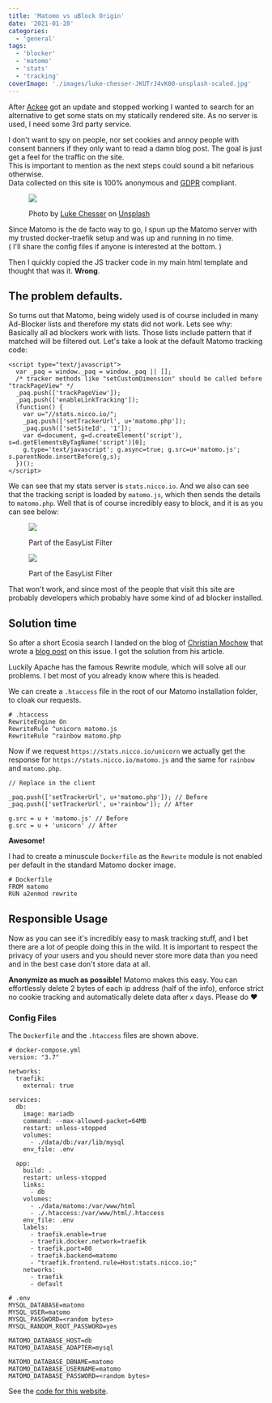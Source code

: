 ```yaml
---
title: 'Matomo vs uBlock Origin'
date: '2021-01-28'
categories:
  - 'general'
tags:
  - 'blocker'
  - 'matomo'
  - 'stats'
  - 'tracking'
coverImage: './images/luke-chesser-JKUTrJ4vK00-unsplash-scaled.jpg'
---
```


After [Ackee](https://github.com/electerious/Ackee) got an update and stopped working I wanted to search for an alternative to get some stats on my statically rendered site. As no server is used, I need some 3rd party service.

I don't want to spy on people, nor set cookies and annoy people with consent banners if they only want to read a damn blog post. The goal is just get a feel for the traffic on the site.  
This is important to mention as the next steps could sound a bit nefarious otherwise.  
Data collected on this site is 100% anonymous and [GDPR](https://gdpr.eu/) compliant.

<figure>

![](images/luke-chesser-JKUTrJ4vK00-unsplash-1024x683.jpg)

<figcaption>

Photo by [Luke Chesser](https://unsplash.com/@lukechesser?utm_source=unsplash&utm_medium=referral&utm_content=creditCopyText) on [Unsplash](https://unsplash.com/s/photos/data?utm_source=unsplash&utm_medium=referral&utm_content=creditCopyText)

</figcaption>

</figure>

Since Matomo is the de facto way to go, I spun up the Matomo server with my trusted docker-traefik setup and was up and running in no time.  
( I'll share the config files if anyone is interested at the bottom. )

Then I quickly copied the JS tracker code in my main html template and thought that was it. **Wrong**.

## The problem defaults.

So turns out that Matomo, being widely used is of course included in many Ad-Blocker lists and therefore my stats did not work. Lets see why:  
Basically all ad blockers work with lists. Those lists include pattern that if matched will be filtered out. Let's take a look at the default Matomo tracking code:

```
<script type="text/javascript">
  var _paq = window._paq = window._paq || [];
  /* tracker methods like "setCustomDimension" should be called before "trackPageView" */
  _paq.push(['trackPageView']);
  _paq.push(['enableLinkTracking']);
  (function() {
    var u="//stats.nicco.io/";
    _paq.push(['setTrackerUrl', u+'matomo.php']);
    _paq.push(['setSiteId', '1']);
    var d=document, g=d.createElement('script'), s=d.getElementsByTagName('script')[0];
    g.type='text/javascript'; g.async=true; g.src=u+'matomo.js'; s.parentNode.insertBefore(g,s);
  })();
</script>
```

We can see that my stats server is `stats.nicco.io`. And we also can see that the tracking script is loaded by `matomo.js`, which then sends the details to `matomo.php`. Well that is of course incredibly easy to block, and it is as you can see below:

<figure>

![](images/Screenshot-2021-01-28-at-12.12.59.png)

<figcaption>

Part of the EasyList Filter

</figcaption>

</figure>

<figure>

![](images/Screenshot-2021-01-28-at-12.14.03.png)

<figcaption>

Part of the EasyList Filter

</figcaption>

</figure>

That won't work, and since most of the people that visit this site are probably developers which probably have some kind of ad blocker installed.

## Solution time

So after a short Ecosia search I landed on the blog of [Christian Mochow](https://christianmochow.de/author/christian-mochow/) that wrote a [blog post](https://christianmochow.de/beitraege/tools/catch-me-if-you-can-adblocker-umgehen-mit-matomo/) on this issue. I got the solution from his article.

Luckily Apache has the famous Rewrite module, which will solve all our problems. I bet most of you already know where this is headed.

We can create a `.htaccess` file in the root of our Matomo installation folder, to cloak our requests.

```
# .htaccess
RewriteEngine On
RewriteRule ^unicorn matomo.js
RewriteRule ^rainbow matomo.php
```

Now if we request `https://stats.nicco.io/unicorn` we actually get the response for `https://stats.nicco.io/matomo.js` and the same for `rainbow` and `matomo.php`.

```
// Replace in the client

_paq.push(['setTrackerUrl', u+'matomo.php']); // Before
_paq.push(['setTrackerUrl', u+'rainbow']); // After

g.src = u + 'matomo.js' // Before
g.src = u + 'unicorn' // After
```

**Awesome!**

I had to create a minuscule `Dockerfile` as the `Rewrite` module is not enabled per default in the standard Matomo docker image.

```
# Dockerfile
FROM matomo
RUN a2enmod rewrite
```

## Responsible Usage

Now as you can see it's incredibly easy to mask tracking stuff, and I bet there are a lot of people doing this in the wild. It is important to respect the privacy of your users and you should never store more data than you need and in the best case don't store data at all.

**Anonymize as much as possible!** Matomo makes this easy. You can effortlessly delete 2 bytes of each ip address (half of the info), enforce strict no cookie tracking and automatically delete data after `x` days. Please do ❤️

### Config Files

The `Dockerfile` and the `.htaccess` files are shown above.

```
# docker-compose.yml
version: "3.7"

networks:
  traefik:
    external: true

services:
  db:
    image: mariadb
    command: --max-allowed-packet=64MB
    restart: unless-stopped
    volumes:
      - ./data/db:/var/lib/mysql
    env_file: .env

  app:
    build: .
    restart: unless-stopped
    links:
      - db
    volumes:
      - ./data/matomo:/var/www/html
      - ./.htaccess:/var/www/html/.htaccess
    env_file: .env
    labels:
      - traefik.enable=true
      - traefik.docker.network=traefik
      - traefik.port=80
      - traefik.backend=matomo
      - "traefik.frontend.rule=Host:stats.nicco.io;"
    networks:
      - traefik
      - default
```

```
# .env
MYSQL_DATABASE=matomo
MYSQL_USER=matomo
MYSQL_PASSWORD=<random bytes>
MYSQL_RANDOM_ROOT_PASSWORD=yes

MATOMO_DATABASE_HOST=db
MATOMO_DATABASE_ADAPTER=mysql

MATOMO_DATABASE_DBNAME=matomo
MATOMO_DATABASE_USERNAME=matomo
MATOMO_DATABASE_PASSWORD=<random bytes>
```

See the [code for this website](https://github.com/cupcakearmy/nicco.io/blob/220643770385bebb05094b440c28441b49184556/src/template.html#L37-L64).
